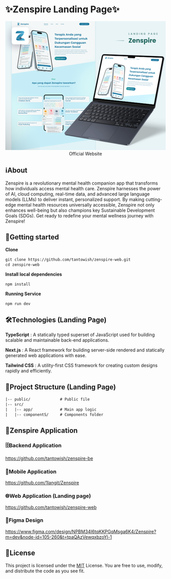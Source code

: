 # ✨Zenspire Landing Page✨

<div align="center">
  <a href="https://github.com/tantowish/zenspire-be">
    <img src="https://raw.githubusercontent.com/tantowish/toshka-images/main/zenspire/zenspire-web.png" alt="Logo" width="700" >
  </a>
</div>

<div align="center">
    <a href="https://zenspire.vercel.app/" target="_blank" style="text-decoration: none;">
        Official Website
    </a>
</div>

## ℹ️About

Zenspire is a revolutionary mental health companion app that transforms how individuals access mental health care. Zenspire harnesses the power of AI, cloud computing, real-time data, and advanced large language models (LLMs) to deliver instant, personalized support. By making cutting-edge mental health resources universally accessible, Zenspire not only enhances well-being but also champions key Sustainable Development Goals (SDGs). Get ready to redefine your mental wellness journey with Zenspire!

## 🔧Getting started

**Clone**

```
git clone https://github.com/tantowish/zenspire-web.git
cd zenspire-web
```

**Install local dependencies**

```
npm install
```

**Running Service**

```
npm run dev
```

## 🛠️Technologies (Landing Page)

**TypeScript** : A statically typed superset of JavaScript used for building scalable and maintainable back-end applications.

**Next.js** : A React framework for building server-side rendered and statically generated web applications with ease.

**Tailwind CSS** : A utility-first CSS framework for creating custom designs rapidly and efficiently.

## 📁Project Structure (Landing Page)

```
|-- public/             # Public file
|-- src/
|   |-- app/            # Main app logic
|   |-- componentS/     # Components folder
```

## 📱Zenspire Application

### 🗄️Backend Application

https://github.com/tantowish/zenspire-be

### 📱Mobile Application

https://github.com/1langit/Zenspire

### 🌐Web Application (Landing page)

https://github.com/tantowish/zenspire-web

### 🎨Figma Design

https://www.figma.com/design/NPBM34I6tqKKPGqMsga6K4/Zenspire?m=dev&node-id=105-260&t=tpaQAzVewqxbzoYl-1

## 🧾License

This project is licensed under the [MIT](https://github.com/tantowish/zenspire-web/blob/main/MIT-LICENSE.txt) License. You are free to use, modify, and distribute the code as you see fit.
